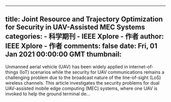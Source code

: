 
---
title: Joint Resource and Trajectory Optimization for Security in UAV-Assisted MEC Systems
categories: 
    - 科学期刊
    - IEEE Xplore - 作者
author: IEEE Xplore - 作者
comments: false
date: Fri, 01 Jan 2021 00:00:00 GMT
thumbnail: 
---

<div>   
Unmanned aerial vehicle (UAV) has been widely applied in internet-of-things (IoT) scenarios while the security for UAV communications remains a challenging problem due to the broadcast nature of the line-of-sight (LoS) wireless channels. This article investigates the security problems for dual UAV-assisted mobile edge computing (MEC) systems, where one UAV is invoked to help the ground terminal de...  
</div>
            